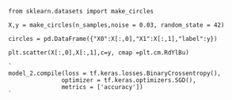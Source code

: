 `from sklearn.datasets import make_circles`

`X,y = make_circles(n_samples,noise = 0.03, random_state = 42)`

`circles = pd.DataFrame({"X0":X[:,0],"X1":X[:,1],"label":y})`

`plt.scatter(X[:,0],X[:,1],c=y, cmap =plt.cm.RdYlBu)`

    `
    model_2.compile(loss = tf.keras.losses.BinaryCrossentropy(),
                   optimizer = tf.keras.optimizers.SGD(),
                   metrics = ['accuracy'])
    `
